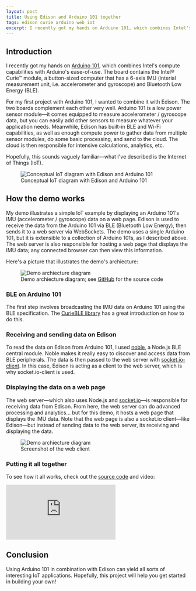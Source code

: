 ```yaml
---
layout: post
title: Using Edison and Arduino 101 together
tags: edison curie arduino web iot
excerpt: I recently got my hands on Arduino 101, which combines Intel's compute capabilities with Arduino's ease-of-use. The board contains the Intel® Curie™ module, a button-sized computer that has a 6-axis IMU (interial measurement unit, i.e. accelerometer and gyroscope) and Bluetooth Low Energy (BLE)....
---
```


## Introduction

I recently got my hands on [Arduino 101](https://www-ssl.intel.com/content/www/us/en/do-it-yourself/arduino-101.html), which combines Intel's compute capabilities with Arduino's ease-of-use. The board contains the Intel® Curie™ module, a button-sized computer that has a 6-axis IMU (interial measurement unit, i.e. accelerometer and gyroscope) and Bluetooth Low Energy (BLE).

For my first project with Arduino 101, I wanted to combine it with Edison. The two boards complement each other very well. Arduino 101 is a low power sensor module&mdash;it comes equipped to measure accelerometer / gyroscope data, but you can easily add other sensors to measure whatever your application needs. Meanwhile, Edison has built-in BLE and Wi-Fi capabilities, as well as enough compute power to gather data from multiple sensor modules, do some basic processing, and send to the cloud. The cloud is then responsible for intensive calculations, analytics, etc.

Hopefully, this sounds vaguely familiar&mdash;what I've described is the Internet of Things (IoT).

<figure class="figure">
  <img class="figure-img img-fluid border rounded" src="https://media.githubusercontent.com/media/estherjk/estherjk.github.io/master/assets/img/edison/edison-arduino101-iot-conceptual.png" alt="Conceptual IoT diagram with Edison and Arduino 101">
  <figcaption class="figure-caption text-center">Conceptual IoT diagram with Edison and Arduino 101</figcaption>
</figure>

## How the demo works

My demo illustrates a simple IoT example by displaying an Arduino 101's IMU (accelerometer / gyroscope) data on a web page. Edison is used to receive the data from the Arduino 101 via BLE (Bluetooth Low Energy), then sends it to a web server via WebSockets. The demo uses a single Arduino 101, but it is extensible to a collection of Arduino 101s, as I described above. The web server is also responsible for hosting a web page that displays the IMU data; any connected browser can then view this information.

Here's a picture that illustrates the demo's archiecture:

<figure class="figure">
  <img class="figure-img img-fluid border rounded" src="https://raw.githubusercontent.com/estherjk/edison-arduino101-iot/master/images/edison-arduino101-iot.png" alt="Demo archiecture diagram">
  <figcaption class="figure-caption text-center">Demo archiecture diagram; see <a class="text-dark" href="https://github.com/estherjk/edison-arduino101-iot">GitHub</a> for the source code</figcaption>
</figure>

### BLE on Arduino 101

The first step involves broadcasting the IMU data on Arduino 101 using the BLE specification. The [CurieBLE library](https://www.arduino.cc/en/Reference/CurieBLE) has a great introduction on how to do this.

### Receiving and sending data on Edison

To read the data on Edison from Arduino 101, I used [noble](https://github.com/sandeepmistry/noble), a Node.js BLE central module. Noble makes it really easy to discover and access data from BLE peripherals. The data is then passed to the web server with [socket.io-client](https://github.com/socketio/socket.io-client). In this case, Edison is acting as a client to the web server, which is why socket.io-client is used.

### Displaying the data on a web page

The web server&mdash;which also uses Node.js and [socket.io](http://socket.io/)&mdash;is responsible for receiving data from Edison. From here, the web server can do advanced processing and analytics... but for this demo, it hosts a web page that displays the IMU data. Note that the web page is also a socket.io client&mdash;like Edison&mdash;but instead of sending data to the web server, its receiving and displaying the data.

<div class="row justify-content-center mb-3">
  <div class="col-sm-6">
    <figure class="figure">
      <img class="figure-img img-fluid border rounded" src="https://media.githubusercontent.com/media/estherjk/estherjk.github.io/master/assets/img/edison/edison-arduino101-iot-web-client.png" alt="Demo archiecture diagram">
      <figcaption class="figure-caption text-center">Screenshot of the web client</figcaption>
    </figure>
  </div>
</div>

### Putting it all together

To see how it all works, check out the [source code](https://github.com/estherjk/edison-arduino101-iot) and video:

<div class="mb-3">
  <div class="embed-responsive embed-responsive-16by9">
    <iframe class="embed-responsive-item" src="https://www.youtube.com/embed/NRZZRsqJQWY" frameborder="0" allowfullscreen=""></iframe>
  </div>
</div>

## Conclusion

Using Arduino 101 in combination with Edison can yield all sorts of interesting IoT applications. Hopefully, this project will help you get started in building your own!
